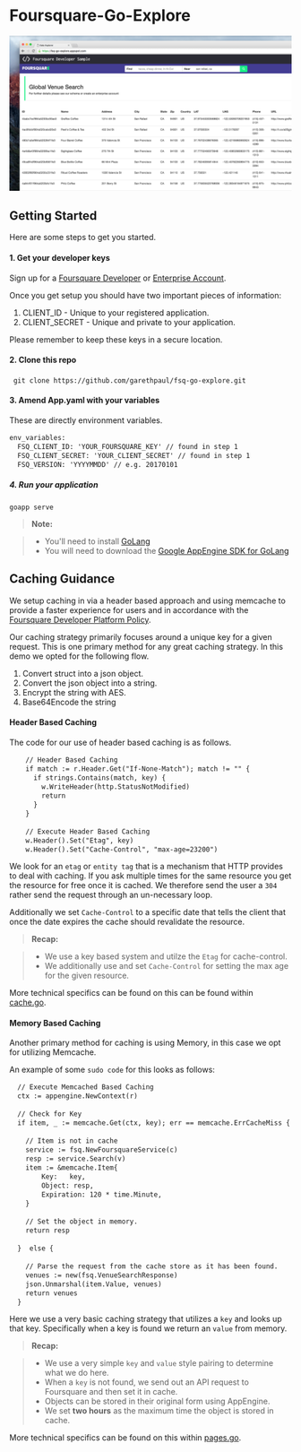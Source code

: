 Foursquare-Go-Explore
===================

![Screenshot](https://raw.githubusercontent.com/garethpaul/fsq-go-explore/master/static/images/screen.png)

Getting Started
----------
Here are some steps to get you started.

#### 1. Get your developer keys

Sign up for a <a href="https://developer.foursquare.com">Foursquare Developer</a> or <a href="https://enterprise.foursquare.com/contact-us">Enterprise Account</a>.

Once you get setup you should  have two important pieces of information:

1. CLIENT_ID - Unique to your registered application.
2. CLIENT_SECRET - Unique and private to your application.

Please remember to keep these keys in a secure location.


#### 2. Clone this repo

``` git clone https://github.com/garethpaul/fsq-go-explore.git```

#### 3. Amend App.yaml with your variables

These are directly environment variables.

```
env_variables:
  FSQ_CLIENT_ID: 'YOUR_FOURSQUARE_KEY' // found in step 1
  FSQ_CLIENT_SECRET: 'YOUR_CLIENT_SECRET' // found in step 1
  FSQ_VERSION: 'YYYYMMDD' // e.g. 20170101
```

##### 4. Run your application

```
goapp serve
```

> **Note:**

> - You'll need to install [GoLang](https://golang.org/doc/install)
> - You will need to download the [Google AppEngine SDK for GoLang](https://cloud.google.com/appengine/docs/go/download)


Caching Guidance
----------
We setup caching in via a header based approach and using memcache to provide a faster experience for users and in accordance with the [Foursquare Developer Platform Policy](https://foursquare.com/legal/api/platformpolicy).

Our caching strategy primarily focuses around a unique key for a given request. This is one primary method for any great caching strategy.  In this demo we opted for the following flow.

1. Convert struct into a json object.
2. Convert the json object into a string.
3. Encrypt the string with AES.
4. Base64Encode the string


#### Header Based Caching
The code for our use of header based caching is as follows.

```
    // Header Based Caching
    if match := r.Header.Get("If-None-Match"); match != "" {
      if strings.Contains(match, key) {
        w.WriteHeader(http.StatusNotModified)
        return
      }
    }

    // Execute Header Based Caching
    w.Header().Set("Etag", key)
    w.Header().Set("Cache-Control", "max-age=23200")
```

We look for an `etag` or `entity tag` that is a mechanism that HTTP provides to deal with caching. If you ask multiple times for the same resource you get the resource for free once it is cached. We therefore send the user a `304` rather send the request through an un-necessary loop.

Additionally we set `Cache-Control` to a specific date that tells the client that once the date expires the cache should revalidate the resource.

> **Recap:**

> - We use a key based system and utilze the `Etag` for cache-control.
> - We additionally use and set `Cache-Control` for setting the max age for the given resource.


More technical specifics can be found on this can be found within [cache.go](https://github.com/garethpaul/fsq-go-explore/blob/master/cache.go).

#### Memory Based Caching

Another primary method for caching is using Memory, in this case we opt for utilizing Memcache.

An example of some `sudo code` for this looks as follows:

```
  // Execute Memcached Based Caching
  ctx := appengine.NewContext(r)

  // Check for Key
  if item, _ := memcache.Get(ctx, key); err == memcache.ErrCacheMiss {

  	// Item is not in cache
  	service := fsq.NewFoursquareService(c)
  	resp := service.Search(v)
  	item := &memcache.Item{
  		Key:   key,
  		Object: resp,
  		Expiration: 120 * time.Minute,
  	}

  	// Set the object in memory.
	return resp

  }  else {

  	// Parse the request from the cache store as it has been found.
  	venues := new(fsq.VenueSearchResponse)
  	json.Unmarshal(item.Value, venues)
	return venues
  }
```

Here we use a very basic caching strategy that utilizes a `key` and looks up that key. Specifically when a key is found we return an `value` from memory.

> **Recap:**

> - We use a very simple `key` and `value` style pairing to determine what we do here.
> - When a `key` is not found, we send out an API request to Foursquare and then set it in cache.
> - Objects can be stored in their original form using AppEngine.
> - We set **two hours** as the maximum time the object is stored in cache.

More technical specifics can be found on this within [pages.go](https://github.com/garethpaul/fsq-go-explore/blob/master/pages.go). 
